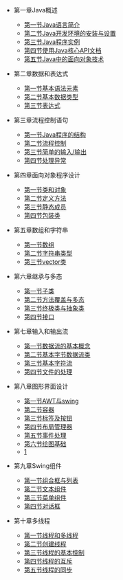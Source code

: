 * 第一章Java概述
  * [第一节Java语言简介](pages/Index.md)
  * [第二节Java开发环境的安装与设置](pages/Index.md)
  * [第三节Java程序实例](pages/Index.md)
  * [第四节使用Java核心API文档](pages/Index.md)
  * [第五节Java中的面向对象技术](pages/Index.md)



* 第二章数据和表达式
  * [第一节基本语法元素](pages/Index.md)
  * [第二节基本数据类型](pages/Index.md)
  * [第三节表达式](pages/Index.md)



* 第三章流程控制语句
  * [第一节Java程序的结构](pages/Index.md)
  * [第二节流程控制](pages/Index.md)
  * [第三节简单的输入/输出](pages/Index.md)
  * [第四节处理异常](pages/Index.md)



* 第四章面向对象程序设计
  * [第一节类和对象](pages/Index.md)
  * [第二节定义方法](pages/Index.md)
  * [第三节静态成员](pages/Index.md)
  * [第四节包装类](pages/Index.md)


* 第五章数组和字符串
  * [第一节数组](pages/Index.md)
  * [第二节字符串类型](pages/Index.md)
  * [第三节vector类](pages/Index.md)



* 第六章继承与多态
  * [第一节子类](pages/Index.md)
  * [第二节方法覆盖与多态](pages/Index.md)
  * [第三节终极类与抽象类](pages/Index.md)
  * [第四节接口](pages/Index.md)



* 第七章输入和输出流
  * [第一节数据流的基本概念](pages/Index.md)
  * [第二节基本字节数据流类](pages/Index.md)
  * [第三节基本字符流](pages/Index.md)
  * [第四节文件的处理](pages/Index.md)



* 第八章图形界面设计
  * [第一节AWT与swing](pages/Index.md)
  * [第二节容器](pages/Index.md)
  * [第三节标签及按钮](pages/Index.md)
  * [第四节布局管理器](pages/Index.md)
  * [第五节事件处理](pages/Index.md)
  * [第六节绘图基础](pages/Index.md)
  * [1](pages/Index.md)



* 第九章Swing组件
  * [第一节组合框与列表](pages/Index.md)
  * [第二节文本组件](pages/Index.md)
  * [第三节菜单组件](pages/Index.md)
  * [第四节对话框](pages/Index.md)


	
* 第十章多线程
  * [第一节线程和多线程](pages/Index.md)
  * [第二节创建线程](pages/Index.md)
  * [第三节线程的基本控制](pages/Index.md)
  * [第四节线程的互斥](pages/Index.md)
  * [第五节线程的同步](pages/Index.md)
  
